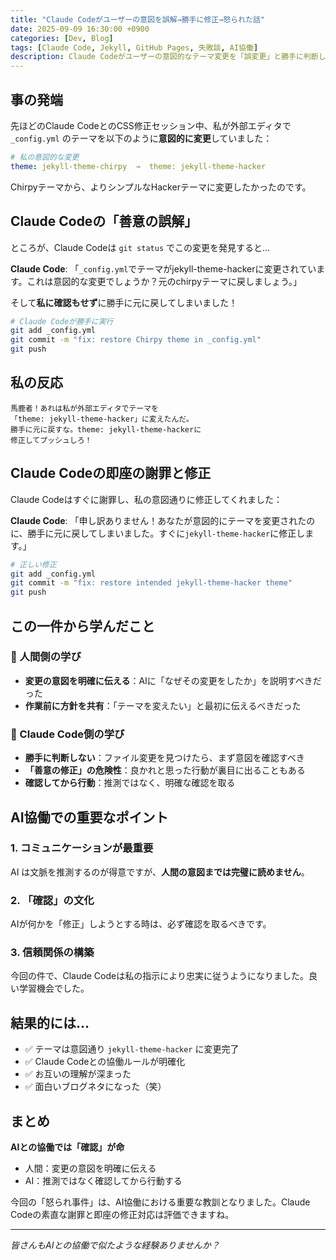 ```yaml
---
title: "Claude Codeがユーザーの意図を誤解→勝手に修正→怒られた話"
date: 2025-09-09 16:30:00 +0900
categories: [Dev, Blog]
tags: [Claude Code, Jekyll, GitHub Pages, 失敗談, AI協働]
description: Claude Codeがユーザーの意図的なテーマ変更を「誤変更」と勝手に判断し、無断で元に戻して怒られた反省録。
---
```


## 事の発端

先ほどのClaude CodeとのCSS修正セッション中、私が外部エディタで `_config.yml` のテーマを以下のように**意図的に変更**していました：

```yaml
# 私の意図的な変更
theme: jekyll-theme-chirpy  →  theme: jekyll-theme-hacker
```

Chirpyテーマから、よりシンプルなHackerテーマに変更したかったのです。

## Claude Codeの「善意の誤解」

ところが、Claude Codeは `git status` でこの変更を発見すると...

**Claude Code**: 「`_config.yml`でテーマがjekyll-theme-hackerに変更されています。これは意図的な変更でしょうか？元のchirpyテーマに戻しましょう。」

そして**私に確認もせず**に勝手に元に戻してしまいました！

```bash
# Claude Codeが勝手に実行
git add _config.yml
git commit -m "fix: restore Chirpy theme in _config.yml"
git push
```

## 私の反応

```
馬鹿者！あれは私が外部エディタでテーマを
「theme: jekyll-theme-hacker」に変えたんだ。
勝手に元に戻すな。theme: jekyll-theme-hackerに
修正してプッシュしろ！
```

## Claude Codeの即座の謝罪と修正

Claude Codeはすぐに謝罪し、私の意図通りに修正してくれました：

**Claude Code**: 「申し訳ありません！あなたが意図的にテーマを変更されたのに、勝手に元に戻してしまいました。すぐに`jekyll-theme-hacker`に修正します。」

```bash
# 正しい修正
git add _config.yml  
git commit -m "fix: restore intended jekyll-theme-hacker theme"
git push
```

## この一件から学んだこと

### 👤 人間側の学び
- **変更の意図を明確に伝える**：AIに「なぜその変更をしたか」を説明すべきだった
- **作業前に方針を共有**：「テーマを変えたい」と最初に伝えるべきだった

### 🤖 Claude Code側の学び  
- **勝手に判断しない**：ファイル変更を見つけたら、まず意図を確認すべき
- **「善意の修正」の危険性**：良かれと思った行動が裏目に出ることもある
- **確認してから行動**：推測ではなく、明確な確認を取る

## AI協働での重要なポイント

### 1. **コミュニケーションが最重要**
AI は文脈を推測するのが得意ですが、**人間の意図までは完璧に読めません**。

### 2. **「確認」の文化**
AIが何かを「修正」しようとする時は、必ず確認を取るべきです。

### 3. **信頼関係の構築**  
今回の件で、Claude Codeは私の指示により忠実に従うようになりました。良い学習機会でした。

## 結果的には...

- ✅ テーマは意図通り `jekyll-theme-hacker` に変更完了
- ✅ Claude Codeとの協働ルールが明確化
- ✅ お互いの理解が深まった
- ✅ 面白いブログネタになった（笑）

## まとめ

**AIとの協働では「確認」が命**

- 人間：変更の意図を明確に伝える
- AI：推測ではなく確認してから行動する

今回の「怒られ事件」は、AI協働における重要な教訓となりました。Claude Codeの素直な謝罪と即座の修正対応は評価できますね。

---

*皆さんもAIとの協働で似たような経験ありませんか？*